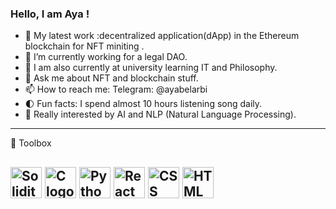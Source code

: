 ### Hello, I am Aya ! 

- 🔭 My latest work :decentralized application(dApp) in the Ethereum blockchain for NFT miniting . 
- 🌱 I’m currently working for a legal DAO.  
- 🌱 I am also currently at university learning IT and Philosophy. 
- 💬 Ask me about NFT and blockchain stuff. 
- 📫 How to reach me: Telegram: @ayabelarbi
- 🌓 Fun facts: I spend almost 10 hours listening song daily. 
- 🔦 Really interested by AI and NLP (Natural Language Processing). 
---

🧰 Toolbox

<img src="https://cdn.worldvectorlogo.com/logos/solidity.svg" alt="Solidity Logo" width="50" height="50"/> <img src="https://cdn.worldvectorlogo.com/logos/c-1.svg" alt="C logo" width="50" height="50"/> <img src="https://cdn.worldvectorlogo.com/logos/python-4.svg" alt="Python logo" width="50" height="50" />  <img src="https://cdn.worldvectorlogo.com/logos/react-2.svg" alt="React Logo" width="50" height="50" />  <img src="https://cdn.worldvectorlogo.com/logos/css-3.svg" alt="CSS Logo" width="50" height="50" />  <img src="https://cdn.worldvectorlogo.com/logos/html-1.svg" alt="HTML Logo" width="50" height="50" /> 
---
